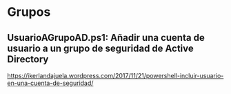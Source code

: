 # Grupos

## UsuarioAGrupoAD.ps1: Añadir una cuenta de usuario a un grupo de seguridad de Active Directory

https://ikerlandajuela.wordpress.com/2017/11/21/powershell-incluir-usuario-en-una-cuenta-de-seguridad/